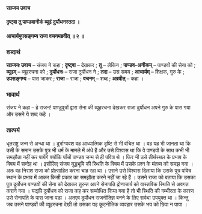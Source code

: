 #### सञ्जय उवाच
#### दृष्ट्वा तु पाण्डवानीकं व्यूढं दुर्योधनस्तदा ।
#### आचार्यमुपसङ्गम्य राजा वचनमब्रवीत् ॥ २ ॥

### शब्दार्थ

**सञ्जयः उवाच** – संजय ने कहा ; **दृष्ट्वा** – देखकर ; **तु** – लेकिन ; **पाण्डव-अनीकम्** – पाण्डवों की सेना को ; **व्यूढम्** – व्यूहरचना को ; **दुर्योधनः** – राजा दुर्योधन ने ; **तदा** – उस समय ; **आचार्यम्** – शिक्षक, गुरु के ; **उपसङ्गम्य** – पास जाकर ; **राजा** – राजा ; **वचनम्** – शब्द ; **अब्रवीत्** – कहा ।

### भावार्थ

संजय ने कहा – हे राजन! पाण्डुपुत्रों द्वारा सेना की व्यूहरचना देखकर राजा दुर्योधन अपने गुरु के पास गया और उसने ये शब्द कहे ।

### तात्पर्य

धृतराष्ट्र जन्म से अन्धा था । दुर्भाग्यवश वह आध्यात्मिक दृष्टि से भी वंचित था । वह यह भी जानता था कि उसी के समान उसके पुत्र भी धर्म के मामले में अंधे हैं और उसे विश्वास था कि वे पाण्डवों के साथ कभी भी समझौता नहीं कर पायेंगे क्योंकि पाँचों पाण्डव जन्म से ही पवित्र थे । फिर भी उसे तीर्थस्थल के प्रभाव के विषय में सन्देह था । इसीलिए संजय युद्धभूमि की स्थिति के विषय में उसके प्रश्न के मंतव्य को समझ गया । अतः वह निराश राजा को प्रोत्साहित करना चाह रहा था । उसने उसे विश्वास दिलाया कि उसके पुत्र पवित्र स्थान के प्रभाव में आकर किसी प्रकार का समझौता करने नहीं जा रहे हैं । उसने राजा को बताया कि उसका पुत्र दुर्योधन पाण्डवों की सेना को देखकर तुरन्त अपने सेनापति द्रोणाचार्य को वास्तविक स्थिति से अवगत कराने गया । यद्यपि दुर्योधन को राजा कह कर सम्बोधित किया गया है तो भी स्थिति की गम्भीरता के कारण उसे सेनापति के पास जाना पड़ा । अतएव दुर्योधन राजनीतिज्ञ बनने के लिए सर्वथा उपयुक्त था । किन्तु जब उसने पाण्डवों की व्यूहरचना देखी तो उसका यह कूटनीतिक व्यवहार उसके भय को छिपा न पाया ।